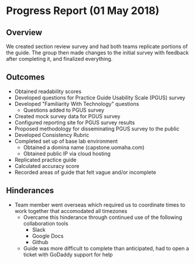 # Progress Report (01 May 2018)
## Overview
We created section review survey and had both teams replicate portions of the guide. The group then made changes to the initial survey with feedback after completing it, and finalized everything.

## Outcomes
[comment]: # (Copy and pasted outcomes from last presentation. Added addl' outcomes.)
* Obtained readability scores
* Developed questions for Practice Guide Usability Scale (PGUS) survey
* Developed "Familiarity With Technology" questions
  * Questions added to PGUS survey
* Created mock survey data for PGUS survey
* Configured reporting site for PGUS survey results
* Proposed methodology for disseminating PGUS survey to the public 
* Developed Consistency Rubric
* Completed set up of base lab environment
  * Obtained a domina name (capstone.uomaha.com)
  * Obtained public IP via cloud hosting
 * Replicated practice guide
  * Calculated accuracy score
  * Recorded areas of guide that felt vague and/or incomplete

## Hinderances
[comment]: # (These were also just copy and pasted from our last presentation.)
* Team member went overseas which required us to coordinate times to work together that accomodated all timezones
  * Overcame this hinderance through continued use of the following collaboration tools
    * Slack
    * Google Docs
    * Github
  * Guide was more difficult to complete than anticipated, had to open a ticket with GoDaddy support for help

